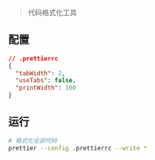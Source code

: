 <!--
title: Prettier
sort:
-->

> 代码格式化工具

## 配置

```json
// .prettierrc
{
  "tabWidth": 2,
  "useTabs": false,
  "printWidth": 100
}
```

## 运行

```bash
# 格式化全部代码
prettier --config .prettierrc --write *
```

